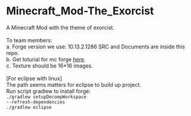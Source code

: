 # Minecraft_Mod-The_Exorcist
A Minecraft Mod with the theme of exorcist.<br><br>
To team members:<br>
a. Forge version we use: 10.13.2.1286 SRC and Documents are inside this repo.<br>
b. Get toturial for mc forge <a href="http://www.minecraftforge.net/wiki/Category:Tutorial">here</a>.<br>
c. Texture should be 16*16 images.<br>
<br>
[For eclipse with linux]<br>
The path seems matters for eclipse to build up project.<br>
Run script gradlew to install forge:<br>
<code>./gradlew setupDecompWorkspace --refresh-dependencies</code><br>
<code>./gradlew eclipse</code>
